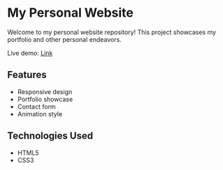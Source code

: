 # My Personal Website

Welcome to my personal website repository! This project showcases my portfolio and other personal endeavors.

Live demo: [Link](https://abolfazlr.netlify.app)

## Features

- Responsive design
- Portfolio showcase
- Contact form
- Animation style

## Technologies Used

- HTML5
- CSS3
